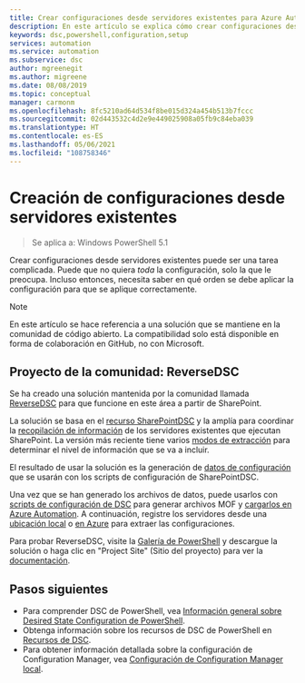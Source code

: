 ```yaml
---
title: Crear configuraciones desde servidores existentes para Azure Automation State Configuration
description: En este artículo se explica cómo crear configuraciones desde servidores existentes para Azure Automation State Configuration.
keywords: dsc,powershell,configuration,setup
services: automation
ms.service: automation
ms.subservice: dsc
author: mgreenegit
ms.author: migreene
ms.date: 08/08/2019
ms.topic: conceptual
manager: carmonm
ms.openlocfilehash: 8fc5210ad64d534f8be015d324a454b513b7fccc
ms.sourcegitcommit: 02d443532c4d2e9e449025908a05fb9c84eba039
ms.translationtype: HT
ms.contentlocale: es-ES
ms.lasthandoff: 05/06/2021
ms.locfileid: "108758346"
---
```

# <a name="create-configurations-from-existing-servers"></a>Creación de configuraciones desde servidores existentes

> Se aplica a: Windows PowerShell 5.1

Crear configuraciones desde servidores existentes puede ser una tarea complicada.
Puede que no quiera *toda* la configuración, solo la que le preocupa.
Incluso entonces, necesita saber en qué orden se debe aplicar la configuración para que se aplique correctamente.

> [!NOTE]
> En este artículo se hace referencia a una solución que se mantiene en la comunidad de código abierto.
> La compatibilidad solo está disponible en forma de colaboración en GitHub, no con Microsoft.

## <a name="community-project-reversedsc"></a>Proyecto de la comunidad: ReverseDSC

Se ha creado una solución mantenida por la comunidad llamada [ReverseDSC](https://github.com/microsoft/reversedsc) para que funcione en este área a partir de SharePoint.

La solución se basa en el [recurso SharePointDSC](https://github.com/powershell/sharepointdsc) y la amplía para coordinar la [recopilación de información](https://github.com/Microsoft/sharepointDSC.reverse#how-to-use) de los servidores existentes que ejecutan SharePoint.
La versión más reciente tiene varios [modos de extracción](https://github.com/Microsoft/SharePointDSC.Reverse/wiki/Extraction-Modes) para determinar el nivel de información que se va a incluir.

El resultado de usar la solución es la generación de [datos de configuración](https://github.com/Microsoft/sharepointDSC.reverse#configuration-data) que se usarán con los scripts de configuración de SharePointDSC.

Una vez que se han generado los archivos de datos, puede usarlos con [scripts de configuración de DSC](/powershell/scripting/dsc/overview/overview) para generar archivos MOF y [cargarlos en Azure Automation](./tutorial-configure-servers-desired-state.md#create-and-upload-a-configuration-to-azure-automation).
A continuación, registre los servidores desde una [ubicación local](./automation-dsc-onboarding.md#enable-physicalvirtual-linux-machines) o [en Azure](./automation-dsc-onboarding.md#enable-azure-vms) para extraer las configuraciones.

Para probar ReverseDSC, visite la [Galería de PowerShell](https://www.powershellgallery.com/packages/ReverseDSC/) y descargue la solución o haga clic en "Project Site" (Sitio del proyecto) para ver la [documentación](https://github.com/Microsoft/sharepointDSC.reverse).

## <a name="next-steps"></a>Pasos siguientes

- Para comprender DSC de PowerShell, vea [Información general sobre Desired State Configuration de PowerShell](/powershell/scripting/dsc/overview/overview).
- Obtenga información sobre los recursos de DSC de PowerShell en [Recursos de DSC](/powershell/scripting/dsc/resources/resources).
- Para obtener información detallada sobre la configuración de Configuration Manager, vea [Configuración de Configuration Manager local](/powershell/scripting/dsc/managing-nodes/metaconfig).
